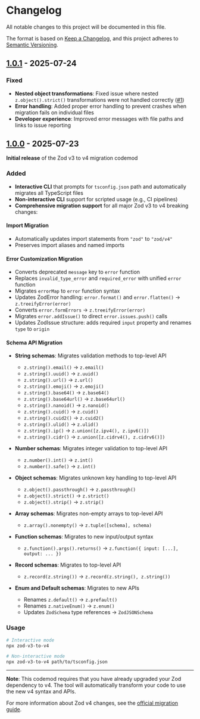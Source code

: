 # Changelog

All notable changes to this project will be documented in this file.

The format is based on [Keep a Changelog](https://keepachangelog.com/en/1.0.0/),
and this project adheres to [Semantic Versioning](https://semver.org/spec/v2.0.0.html).

## [1.0.1] - 2025-07-24

### Fixed

- **Nested object transformations**: Fixed issue where nested `z.object().strict()` transformations were not handled correctly ([#1](https://github.com/nicoespeon/zod-v3-to-v4/issues/1))
- **Error handling**: Added proper error handling to prevent crashes when migration fails on individual files
- **Developer experience**: Improved error messages with file paths and links to issue reporting

## [1.0.0] - 2025-07-23

**Initial release** of the Zod v3 to v4 migration codemod

### Added

- **Interactive CLI** that prompts for `tsconfig.json` path and automatically migrates all TypeScript files
- **Non-interactive CLI** support for scripted usage (e.g., CI pipelines)
- **Comprehensive migration support** for all major Zod v3 to v4 breaking changes:

#### Import Migration

- Automatically updates import statements from `"zod"` to `"zod/v4"`
- Preserves import aliases and named imports

#### Error Customization Migration

- Converts deprecated `message` key to `error` function
- Replaces `invalid_type_error` and `required_error` with unified `error` function
- Migrates `errorMap` to `error` function syntax
- Updates ZodError handling: `error.format()` and `error.flatten()` → `z.treeifyError(error)`
- Converts `error.formErrors` → `z.treeifyError(error)`
- Migrates `error.addIssue()` to direct `error.issues.push()` calls
- Updates ZodIssue structure: adds required `input` property and renames `type` to `origin`

#### Schema API Migration

- **String schemas**: Migrates validation methods to top-level API

  - `z.string().email()` → `z.email()`
  - `z.string().uuid()` → `z.uuid()`
  - `z.string().url()` → `z.url()`
  - `z.string().emoji()` → `z.emoji()`
  - `z.string().base64()` → `z.base64()`
  - `z.string().base64url()` → `z.base64url()`
  - `z.string().nanoid()` → `z.nanoid()`
  - `z.string().cuid()` → `z.cuid()`
  - `z.string().cuid2()` → `z.cuid2()`
  - `z.string().ulid()` → `z.ulid()`
  - `z.string().ip()` → `z.union([z.ipv4(), z.ipv6()])`
  - `z.string().cidr()` → `z.union([z.cidrv4(), z.cidrv6()])`

- **Number schemas**: Migrates integer validation to top-level API

  - `z.number().int()` → `z.int()`
  - `z.number().safe()` → `z.int()`

- **Object schemas**: Migrates unknown key handling to top-level API

  - `z.object().passthrough()` → `z.passthrough()`
  - `z.object().strict()` → `z.strict()`
  - `z.object().strip()` → `z.strip()`

- **Array schemas**: Migrates non-empty arrays to top-level API

  - `z.array().nonempty()` → `z.tuple([schema], schema)`

- **Function schemas**: Migrates to new input/output syntax

  - `z.function().args().returns()` → `z.function({ input: [...], output: ... })`

- **Record schemas**: Migrates to top-level API

  - `z.record(z.string())` → `z.record(z.string(), z.string())`

- **Enum and Default schemas**: Migrates to new APIs
  - Renames `z.default()` → `z.prefault()`
  - Renames `z.nativeEnum()` → `z.enum()`
  - Updates `ZodSchema` type references → `ZodJSONSchema`

### Usage

```bash
# Interactive mode
npx zod-v3-to-v4

# Non-interactive mode
npx zod-v3-to-v4 path/to/tsconfig.json
```

---

**Note**: This codemod requires that you have already upgraded your Zod dependency to v4. The tool will automatically transform your code to use the new v4 syntax and APIs.

For more information about Zod v4 changes, see the [official migration guide](https://zod.dev/v4/changelog).

<!-- Links -->

[1.0.1]: https://github.com/nicoespeon/zod-v3-to-v4/compare/1.0.0...1.0.1
[1.0.0]: https://github.com/nicoespeon/zod-v3-to-v4/compare/84de37227de3b85c13458b6637b57b7cc95a799b...1.0.0
